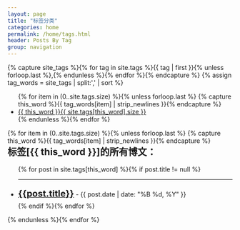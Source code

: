 ```yaml
---
layout: page
title: "标签分类"
categories: home
permalink: /home/tags.html
header: Posts By Tag
group: navigation
---
```


{% capture site_tags %}{% for tag in site.tags %}{{ tag | first }}{% unless forloop.last %},{% endunless %}{% endfor %}{% endcapture %}
{% assign tag_words = site_tags | split:',' | sort %}


<div class="col-sm-3 col-xs-6">
    <ul class="nav nav-tabs-vertical">
    {% for item in (0..site.tags.size) %}{% unless forloop.last %}
      {% capture this_word %}{{ tag_words[item] | strip_newlines }}{% endcapture %}
      <li>
          <a href="#{{ this_word | replace:' ','-' }}-ref" data-toggle="tab">
            {{ this_word }}<span class="badge pull-right">{{ site.tags[this_word].size }}</span>
         </a>
      </li>
   {% endunless %}{% endfor %}
   </ul>
</div>
<!-- Tab panes -->
<div class="tab-content col-sm-9 col-xs-6">
  {% for item in (0..site.tags.size) %}{% unless forloop.last %}
    {% capture this_word %}{{ tag_words[item] | strip_newlines }}{% endcapture %}
    <div class="tab-pane" id="{{ this_word | replace:' ','-' }}-ref">
      <h2 style="margin-top: 0px">标签[{{ this_word }}]的所有博文：</h2>
      <ul class="list-unstyled">
        {% for post in site.tags[this_word] %}{% if post.title != null %}
          <hr>
          <li style="line-height: 35px;"><a href="{{ site.BASE_PATH }}{{post.url}}"><span style="font-size:20px;"><b>{{post.title}}</b></span></a> <span class="text-muted">- {{ post.date | date: "%B %d, %Y" }}</span></li>
          <!--
          <div>
		    {% if node.fullview %}
		    {{ node.content }}
		    {% else %}
		    {% if node.shortinfo %}
		    {{ node.shortinfo }}
		    {% elsif node.description %}
		    {{ node.description }}
		    {% else %}
		    {{ node.excerpt }}
		    {% endif %}
		    {% endif %}
		  </div>
		  -->
        {% endif %}{% endfor %}
      </ul>
    </div>
  {% endunless %}{% endfor %}
</div>

<div class="clearfix"></div>
